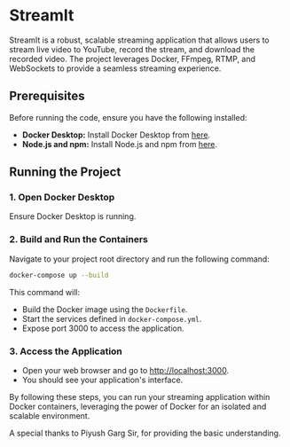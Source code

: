 # StreamIt

StreamIt is a robust, scalable streaming application that allows users to stream live video to YouTube, record the stream, and download the recorded video. The project leverages Docker, FFmpeg, RTMP, and WebSockets to provide a seamless streaming experience.

## Prerequisites

Before running the code, ensure you have the following installed:

- **Docker Desktop:** Install Docker Desktop from [here](https://www.docker.com/products/docker-desktop).
- **Node.js and npm:** Install Node.js and npm from [here](https://nodejs.org/).

## Running the Project

### 1. Open Docker Desktop

Ensure Docker Desktop is running.

### 2. Build and Run the Containers

Navigate to your project root directory and run the following command:

```sh
docker-compose up --build
```

This command will:

- Build the Docker image using the `Dockerfile`.
- Start the services defined in `docker-compose.yml`.
- Expose port 3000 to access the application.

### 3. Access the Application

- Open your web browser and go to [http://localhost:3000](http://localhost:3000).
- You should see your application's interface.

By following these steps, you can run your streaming application within Docker containers, leveraging the power of Docker for an isolated and scalable environment.

A special thanks to Piyush Garg Sir, for providing the basic understanding.
